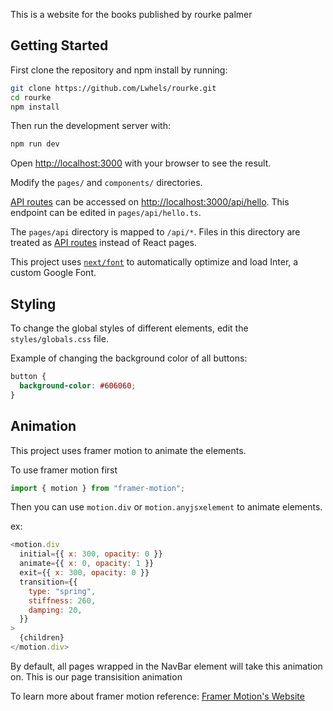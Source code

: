 This is a website for the books published by rourke palmer

## Getting Started

First clone the repository and npm install by running:

```bash
git clone https://github.com/Lwhels/rourke.git
cd rourke
npm install
```

Then run the development server with:

```bash
npm run dev
```

Open [http://localhost:3000](http://localhost:3000) with your browser to see the result.

Modify the `pages/` and `components/` directories.

[API routes](https://nextjs.org/docs/api-routes/introduction) can be accessed on [http://localhost:3000/api/hello](http://localhost:3000/api/hello). This endpoint can be edited in `pages/api/hello.ts`.

The `pages/api` directory is mapped to `/api/*`. Files in this directory are treated as [API routes](https://nextjs.org/docs/api-routes/introduction) instead of React pages.

This project uses [`next/font`](https://nextjs.org/docs/basic-features/font-optimization) to automatically optimize and load Inter, a custom Google Font.

## Styling

To change the global styles of different elements, edit the `styles/globals.css` file.

Example of changing the background color of all buttons:

```css
button {
  background-color: #606060;
}
```

## Animation

This project uses framer motion to animate the elements.

To use framer motion first

```javascript
import { motion } from "framer-motion";
```

Then you can use `motion.div` or `motion.anyjsxelement` to animate elements.

ex:

```javascript
<motion.div
  initial={{ x: 300, opacity: 0 }}
  animate={{ x: 0, opacity: 1 }}
  exit={{ x: 300, opacity: 0 }}
  transition={{
    type: "spring",
    stiffness: 260,
    damping: 20,
  }}
>
  {children}
</motion.div>
```

By default, all pages wrapped in the NavBar element will take this animation on. This is our page transisition animation

To learn more about framer motion reference: [Framer Motion's Website](https://www.framer.com/motion/)
